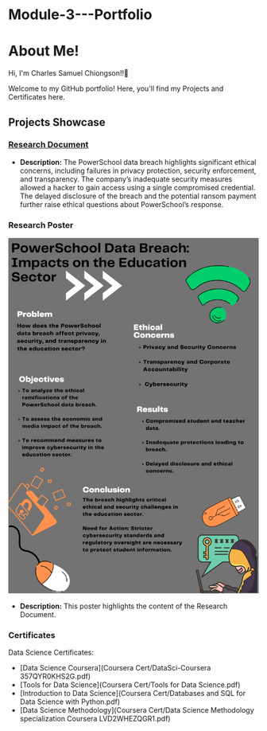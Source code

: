 # Module-3---Portfolio

# About Me!

Hi, I'm Charles Samuel Chiongson!!👋

Welcome to my GitHub portfolio! Here, you'll find my Projects and Certificates here.

## Projects Showcase

### [Research Document](https://github.com/CSLC031403/Module-3---Portfolio/blob/main/RESEARCH%20DOCUMENT_CHIONGSON.pdf)
- **Description:**
The PowerSchool data breach highlights significant ethical concerns, including failures in privacy protection, security enforcement, and transparency.
The company’s inadequate security measures allowed a hacker to gain access using a single compromised credential. The delayed disclosure of the breach
and the potential ransom payment further raise ethical questions about PowerSchool’s response.

### Research Poster
![Research Poster](https://github.com/CSLC031403/Module-3---Portfolio/blob/main/Research%20Poster.png)
- **Description:**
This poster highlights the content of the Research Document.

### Certificates
Data Science Certificates:

- [Data Science Coursera](Coursera Cert/DataSci-Coursera 357QYR0KHS2G.pdf)
- [Tools for Data Science](Coursera Cert/Tools for Data Science.pdf)
- [Introduction to Data Science](Coursera Cert/Databases and SQL for Data Science with Python.pdf)
- [Data Science Methodology](Coursera Cert/Data Science Methodology specialization Coursera LVD2WHEZQGR1.pdf)
